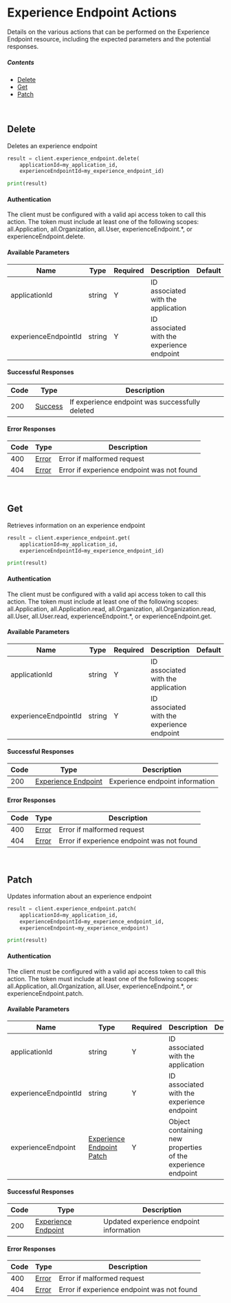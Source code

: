 # Experience Endpoint Actions

Details on the various actions that can be performed on the
Experience Endpoint resource, including the expected
parameters and the potential responses.

##### Contents

*   [Delete](#delete)
*   [Get](#get)
*   [Patch](#patch)

<br/>

## Delete

Deletes an experience endpoint

```python
result = client.experience_endpoint.delete(
    applicationId=my_application_id,
    experienceEndpointId=my_experience_endpoint_id)

print(result)
```

#### Authentication
The client must be configured with a valid api access token to call this
action. The token must include at least one of the following scopes:
all.Application, all.Organization, all.User, experienceEndpoint.*, or experienceEndpoint.delete.

#### Available Parameters

| Name | Type | Required | Description | Default | Example |
| ---- | ---- | -------- | ----------- | ------- | ------- |
| applicationId | string | Y | ID associated with the application |  | 575ec8687ae143cd83dc4a97 |
| experienceEndpointId | string | Y | ID associated with the experience endpoint |  | 575ed78e7ae143cd83dc4aab |

#### Successful Responses

| Code | Type | Description |
| ---- | ---- | ----------- |
| 200 | [Success](_schemas.md#success) | If experience endpoint was successfully deleted |

#### Error Responses

| Code | Type | Description |
| ---- | ---- | ----------- |
| 400 | [Error](_schemas.md#error) | Error if malformed request |
| 404 | [Error](_schemas.md#error) | Error if experience endpoint was not found |

<br/>

## Get

Retrieves information on an experience endpoint

```python
result = client.experience_endpoint.get(
    applicationId=my_application_id,
    experienceEndpointId=my_experience_endpoint_id)

print(result)
```

#### Authentication
The client must be configured with a valid api access token to call this
action. The token must include at least one of the following scopes:
all.Application, all.Application.read, all.Organization, all.Organization.read, all.User, all.User.read, experienceEndpoint.*, or experienceEndpoint.get.

#### Available Parameters

| Name | Type | Required | Description | Default | Example |
| ---- | ---- | -------- | ----------- | ------- | ------- |
| applicationId | string | Y | ID associated with the application |  | 575ec8687ae143cd83dc4a97 |
| experienceEndpointId | string | Y | ID associated with the experience endpoint |  | 575ed78e7ae143cd83dc4aab |

#### Successful Responses

| Code | Type | Description |
| ---- | ---- | ----------- |
| 200 | [Experience Endpoint](_schemas.md#experience-endpoint) | Experience endpoint information |

#### Error Responses

| Code | Type | Description |
| ---- | ---- | ----------- |
| 400 | [Error](_schemas.md#error) | Error if malformed request |
| 404 | [Error](_schemas.md#error) | Error if experience endpoint was not found |

<br/>

## Patch

Updates information about an experience endpoint

```python
result = client.experience_endpoint.patch(
    applicationId=my_application_id,
    experienceEndpointId=my_experience_endpoint_id,
    experienceEndpoint=my_experience_endpoint)

print(result)
```

#### Authentication
The client must be configured with a valid api access token to call this
action. The token must include at least one of the following scopes:
all.Application, all.Organization, all.User, experienceEndpoint.*, or experienceEndpoint.patch.

#### Available Parameters

| Name | Type | Required | Description | Default | Example |
| ---- | ---- | -------- | ----------- | ------- | ------- |
| applicationId | string | Y | ID associated with the application |  | 575ec8687ae143cd83dc4a97 |
| experienceEndpointId | string | Y | ID associated with the experience endpoint |  | 575ed78e7ae143cd83dc4aab |
| experienceEndpoint | [Experience Endpoint Patch](_schemas.md#experience-endpoint-patch) | Y | Object containing new properties of the experience endpoint |  | [Experience Endpoint Patch Example](_schemas.md#experience-endpoint-patch-example) |

#### Successful Responses

| Code | Type | Description |
| ---- | ---- | ----------- |
| 200 | [Experience Endpoint](_schemas.md#experience-endpoint) | Updated experience endpoint information |

#### Error Responses

| Code | Type | Description |
| ---- | ---- | ----------- |
| 400 | [Error](_schemas.md#error) | Error if malformed request |
| 404 | [Error](_schemas.md#error) | Error if experience endpoint was not found |

